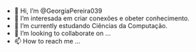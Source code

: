- 👋 Hi, I’m @GeorgiaPereira039
- 👀 I’m interesada em  criar conexões e obeter conhecimento.
- 🌱 I’m currently  estudando Ciências da Computação.
- 💞️ I’m looking to collaborate on ...
- 📫 How to reach me ...

<!---
GeorgiaPereira039/GeorgiaPereira039 is a ✨ special ✨ repository because its `README.md` (this file) appears on your GitHub profile.
You can click the Preview link to take a look at your changes.
--->

